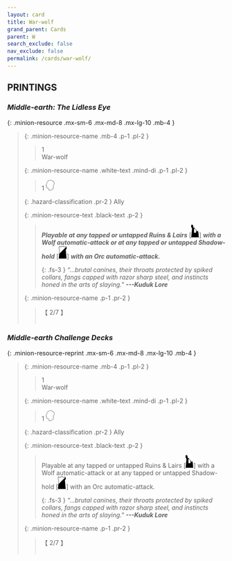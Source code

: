 ```yaml
---
layout: card
title: War-wolf
grand_parent: Cards
parent: W
search_exclude: false
nav_exclude: false
permalink: /cards/war-wolf/
---
```


## PRINTINGS


### _Middle-earth: The Lidless Eye_

{: .minion-resource .mx-sm-6 .mx-md-8 .mx-lg-10 .mb-4 }
> {: .minion-resource-name .mb-4 .p-1 .pl-2 }
> > <div class="hazard-mp">1</div>
> > <div class="card-name">War-wolf</div>
>
> {: .minion-resource-name .white-text .mind-di .p-1 .pl-2 }
> > 1 ![](/assets/images/mind.svg)
>
> {: .hazard-classification .pr-2 }
> Ally
>
> {: .minion-resource-text .black-text .p-2 }
> > ***Playable at any tapped or untapped Ruins & Lairs*** <nobr>[<img src="/assets/images/ruinlair.svg">]</nobr> ***with a Wolf automatic-attack or at any tapped or untapped Shadow-hold*** <nobr>[<img src="/assets/images/shadow-hold.svg">]</nobr> ***with an Orc automatic-attack.***   
> > 
> > {: .fs-3 } 
> > _“...brutal canines, their throats protected by spiked collars, fangs capped with razor sharp steel, and instincts honed in the arts of slaying."_ ***---&#65279;Kuduk&nbsp;Lore*** 
> 
> {: .minion-resource-name .p-1 .pr-2 }
> > <div class="card-shield">【 2/7 】</div>
> > <div class="card-corruption-white">&nbsp;</div>

### _Middle-earth Challenge Decks_

{: .minion-resource-reprint .mx-sm-6 .mx-md-8 .mx-lg-10 .mb-4 }
> {: .minion-resource-name .mb-4 .p-1 .pl-2 }
> > <div class="hazard-mp">1</div>
> > <div class="card-name">War-wolf</div>
>
> {: .minion-resource-name .white-text .mind-di .p-1 .pl-2 }
> > 1 ![](/assets/images/mind.svg)
>
> {: .hazard-classification .pr-2 }
> Ally
>
> {: .minion-resource-text .black-text .p-2 }
> > Playable at any tapped or untapped Ruins & Lairs <nobr>[<img src="/assets/images/ruinlair.svg">]</nobr> with a Wolf automatic-attack or at any tapped or untapped Shadow-hold <nobr>[<img src="/assets/images/shadow-hold.svg">]</nobr> with an Orc automatic-attack.   
> > 
> > {: .fs-3 } 
> > _“...brutal canines, their throats protected by spiked collars, fangs capped with razor sharp steel, and instincts honed in the arts of slaying."_ ***---&#65279;Kuduk&nbsp;Lore*** 
> 
> {: .minion-resource-name .p-1 .pr-2 }
> > <div class="card-shield">【 2/7 】</div>
> > <div class="card-corruption-white">&nbsp;</div>
